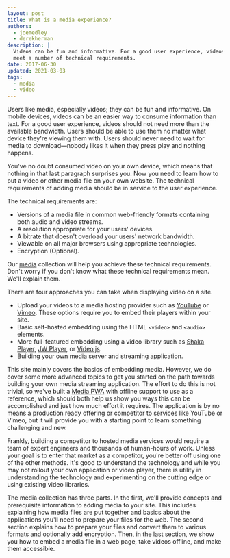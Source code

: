 ```yaml
---
layout: post
title: What is a media experience?
authors:
  - joemedley
  - derekherman
description: |
  Videos can be fun and informative. For a good user experience, videos need to
  meet a number of technical requirements.
date: 2017-06-30
updated: 2021-03-03
tags:
  - media
  - video
---
```


Users like media, especially videos; they can be fun and informative. On mobile
devices, videos can be an easier way to consume information than text. For a
good user experience, videos should not need more than the available bandwidth.
Users should be able to use them no matter what device they're viewing them
with. Users should never need to wait for media to download—nobody likes it when
they press play and nothing happens.

You've no doubt consumed video on your own device, which means that nothing in
that last paragraph surprises you. Now you need to learn how to put a video or
other media file on your own website. The technical requirements of adding media
should be in service to the user experience.

The technical requirements are:

* Versions of a media file in common web-friendly formats containing both audio
  and video streams.
* A resolution appropriate for your users' devices.
* A bitrate that doesn't overload your users' network bandwidth.
* Viewable on all major browsers using appropriate technologies.
* Encryption (Optional).

Our [media](/media) collection will help you achieve these technical
requirements. Don't worry if you don't know what these technical requirements
mean. We'll explain them.

There are four approaches you can take when displaying video on a site.

* Upload your videos to a media hosting provider such as [YouTube] or [Vimeo].
  These options require you to embed their players within your site.
* Basic self-hosted embedding using the HTML `<video>` and `<audio>` elements.
* More full-featured embedding using a video library such as
  [Shaka Player][ShakaPlayer], [JW Player][JWPlayer], or
  [Video.js][VideoJS].
* Building your own media server and streaming application.

This site mainly covers the basics of embedding media. However, we do cover
some more advanced topics to get you started on the path towards building your
own media streaming application. The effort to do this is not trivial, so we've
built a [Media PWA][MediaPWA] with offline support to use as a reference, which
should both help us show you ways this can be accomplished and just how much
effort it requires. The application is by no means a production ready offering
or competitor to services like YouTube or Vimeo, but it will provide you with a
starting point to learn something challenging and new.

Frankly, building a competitor to hosted media services would require a team
of expert engineers and thousands of human-hours of work. Unless your goal is
to enter that market as a competitor, you're better off using one of the other
methods. It's good to understand the technology and while you may not rollout
your own application or video player, there is utility in understanding the
technology and experimenting on the cutting edge or using existing video
libraries.

The media collection has three parts. In the first, we'll provide concepts and
prerequisite information to adding media to your site. This includes explaining
how media files are put together and basics about the applications you'll need
to prepare your files for the web. The second section explains how to prepare
your files and convert them to various formats and optionally add encryption.
Then, in the last section, we show you how to embed a media file in a web page,
take videos offline, and make them accessible.

[YouTube]: https://www.youtube.com/ "YouTube"
[Vimeo]: https://vimeo.com/ "Vimeo"
[ShakaPlayer]: https://github.com/google/shaka-player "Shaka Player"
[JWPlayer]: https://developer.jwplayer.com/ "JW Player"
[VideoJS]: http://videojs.com/ "Video.js"
[MediaPWA]: https://github.com/xwp/web-dev-media "Media PWA"
